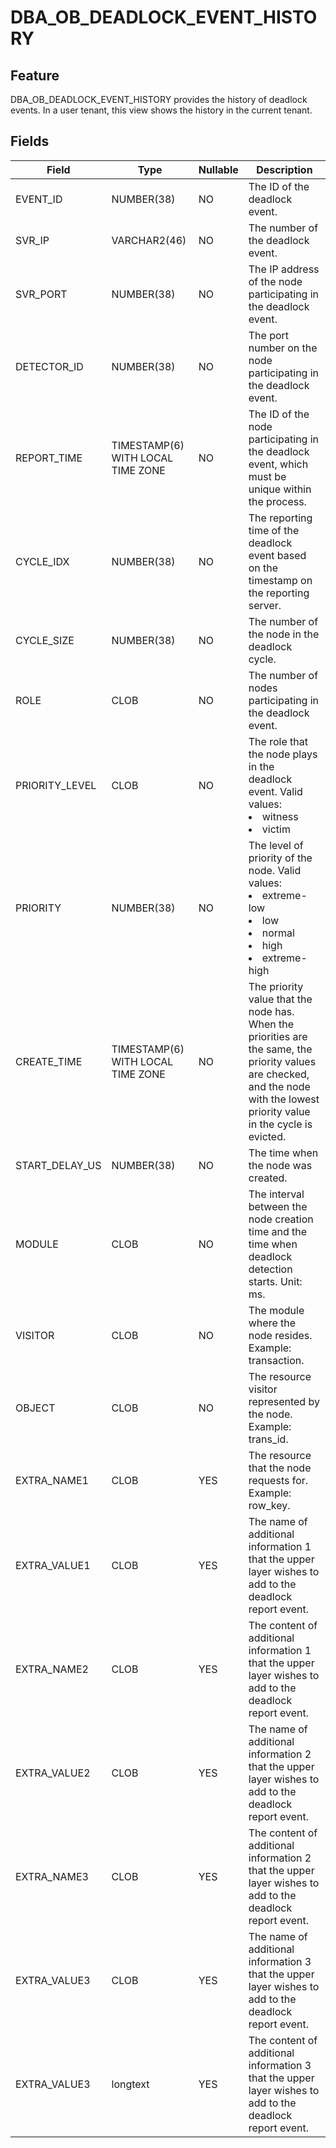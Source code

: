 # DBA_OB_DEADLOCK_EVENT_HISTORY

## Feature

DBA_OB_DEADLOCK_EVENT_HISTORY provides the history of deadlock events. In a user tenant, this view shows the history in the current tenant.

## Fields

| Field | Type | Nullable | Description |
| --- | --- | --- | --- |
| EVENT_ID | NUMBER(38) | NO | The ID of the deadlock event. |
| SVR_IP | VARCHAR2(46) | NO | The number of the deadlock event. |
| SVR_PORT | NUMBER(38) | NO | The IP address of the node participating in the deadlock event. |
| DETECTOR_ID | NUMBER(38) | NO | The port number on the node participating in the deadlock event. |
| REPORT_TIME | TIMESTAMP(6) WITH LOCAL TIME ZONE | NO | The ID of the node participating in the deadlock event, which must be unique within the process. |
| CYCLE_IDX | NUMBER(38) | NO | The reporting time of the deadlock event based on the timestamp on the reporting server. |
| CYCLE_SIZE | NUMBER(38) | NO | The number of the node in the deadlock cycle. |
| ROLE | CLOB | NO | The number of nodes participating in the deadlock event. |
| PRIORITY_LEVEL | CLOB | NO | The role that the node plays in the deadlock event. Valid values:<li>witness<li>victim |
| PRIORITY | NUMBER(38) | NO | The level of priority of the node. Valid values:<li>extreme-low<li>low<li>normal<li>high<li>extreme-high |
| CREATE_TIME | TIMESTAMP(6) WITH LOCAL TIME ZONE | NO | The priority value that the node has. When the priorities are the same, the priority values are checked, and the node with the lowest priority value in the cycle is evicted. |
| START_DELAY_US | NUMBER(38) | NO | The time when the node was created. |
| MODULE | CLOB | NO | The interval between the node creation time and the time when deadlock detection starts. Unit: ms. |
| VISITOR | CLOB | NO | The module where the node resides. Example: transaction. |
| OBJECT | CLOB | NO | The resource visitor represented by the node. Example: trans_id. |
| EXTRA_NAME1 | CLOB | YES | The resource that the node requests for. Example: row_key. |
| EXTRA_VALUE1 | CLOB | YES | The name of additional information 1 that the upper layer wishes to add to the deadlock report event. |
| EXTRA_NAME2 | CLOB | YES | The content of additional information 1 that the upper layer wishes to add to the deadlock report event. |
| EXTRA_VALUE2 | CLOB | YES | The name of additional information 2 that the upper layer wishes to add to the deadlock report event. |
| EXTRA_NAME3 | CLOB | YES | The content of additional information 2 that the upper layer wishes to add to the deadlock report event. |
| EXTRA_VALUE3 | CLOB | YES | The name of additional information 3 that the upper layer wishes to add to the deadlock report event. |
| EXTRA_VALUE3 | longtext | YES | The content of additional information 3 that the upper layer wishes to add to the deadlock report event. |
